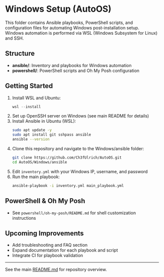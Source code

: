 # Windows Setup (AutoOS)

This folder contains Ansible playbooks, PowerShell scripts, and configuration files for automating Windows post-installation setup. Windows automation is performed via WSL (Windows Subsystem for Linux) and SSH.

## Structure
- **ansible/**: Inventory and playbooks for Windows automation
- **powershell/**: PowerShell scripts and Oh My Posh configuration

## Getting Started
1. Install WSL and Ubuntu:
   ```powershell
   wsl --install
   ```
2. Set up OpenSSH server on Windows (see main README for details)
3. Install Ansible in Ubuntu (WSL):
   ```bash
   sudo apt update -y
   sudo apt install git sshpass ansible
   ansible --version
   ```
4. Clone this repository and navigate to the Windows/ansible folder:
   ```bash
   git clone https://github.com/Ch3fUlrich/AutoOS.git
   cd AutoOS/Windows/ansible
   ```
5. Edit `inventory.yml` with your Windows IP, username, and password
6. Run the main playbook:
   ```bash
   ansible-playbook -i inventory.yml main_playbook.yml
   ```

## PowerShell & Oh My Posh
- See `powershell/oh-my-posh/README.md` for shell customization instructions

## Upcoming Improvements
- Add troubleshooting and FAQ section
- Expand documentation for each playbook and script
- Integrate CI for playbook validation

---
See the main [README.md](../README.md) for repository overview.
